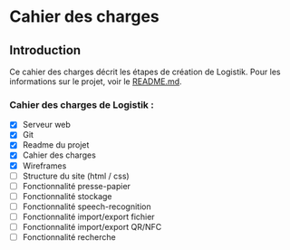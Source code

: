 # Cahier des charges

## Introduction
Ce cahier des charges décrit les étapes de création de Logistik. Pour les informations sur le projet, voir le [README.md](../README.md).

### Cahier des charges de Logistik :
- [x] Serveur web
- [x] Git
- [x] Readme du projet
- [x] Cahier des charges
- [x] Wireframes
- [ ] Structure du site (html / css)
- [ ] Fonctionnalité presse-papier
- [ ] Fonctionnalité stockage
- [ ] Fonctionnalité speech-recognition
- [ ] Fonctionnalité import/export fichier
- [ ] Fonctionnalité import/export QR/NFC
- [ ] Fonctionnalité recherche
